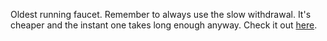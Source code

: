 Oldest running faucet.
Remember to always use the slow withdrawal. It's cheaper and the instant one takes long enough anyway.
Check it out [here](https://freebitco.in/?r=1511277).